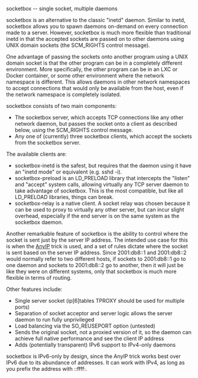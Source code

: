socketbox -- single socket, multiple daemons

socketbox is an alternative to the classic "inetd" daemon. Similar to inetd,
socketbox allows you to spawn daemons on-demand on every connection made to a
server. However, socketbox is much more flexible than traditional inetd in that
the accepted sockets are passed on to other daemons using UNIX domain sockets
(the SCM\_RIGHTS control message).

One advantage of passing the sockets onto another program using a UNIX domain
socket is that the other program can be in a completely different environment.
More specifically, the other program can be in an LXC or Docker container, or
some other environment where the network namespace is different. This allows
daemons in other network namespaces to accept connections that would only be
available from the host, even if the network namespace is completely isolated.

socketbox consists of two main components:

* The socketbox server, which accepts TCP connections like any other network
daemon, but passes the socket onto a client as described below, using the
SCM\_RIGHTS control message.
* Any one of \(currently) three socketbox clients, which accept the sockets
from the socketbox server.

The available clients are:

* socketbox-inetd is the safest, but requires that the daemon using it have an
"inetd mode" or equivalent \(e.g. sshd -i).
* socketbox-preload is an LD\_PRELOAD library that intercepts the "listen" and
"accept" system calls, allowing virtually any TCP server daemon to take
advantage of socketbox. This is the most compatible, but like all LD\_PRELOAD
libraries, things can break.
* socketbox-relay is a native client. A socket relay was chosen because it can
be used to proxy to virtually any other server, but can incur slight overhead,
especially if the end server is on the same system as the socketbox daemon.

Another remarkable feature of socketbox is the ability to control where the
socket is sent just by the server IP address. The intended use case for this
is when the
[AnyIP](https://www.peterjin.org/wiki/Snippets:Nginx_geo_local_server_address)
trick is used, and a set of rules dictate where the socket is sent based on the
server IP address. Since 2001:db8::1 and 2001:db8::2 would normally refer to
two different hosts, if sockets to 2001:db8::1 go to one daemon and sockets to
2001:db8::2 go to another, then it will just be like they were on different
systems, only that socketbox is much more flexible in terms of routing.

Other features include:
* Single server socket \(ip\[6]tables TPROXY should be used for multiple ports)
* Separation of socket acceptor and server logic allows the server daemon to
run fully unprivileged
* Load balancing via the SO\_REUSEPORT option \(untested)
* Sends the original socket, not a proxied version of it, so the daemon can
achieve full native performance and see the client IP address
* Adds \(potentially transparent) IPv6 support to IPv4-only daemons

socketbox is IPv6-only by design, since the AnyIP trick works best over IPv6
due to its abundance of addresses. It can work with IPv4, as long as you
prefix the address with ::ffff:.
